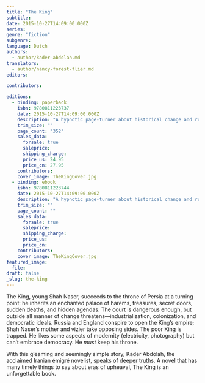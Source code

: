 ```yaml
---
title: "The King"
subtitle:
date: 2015-10-27T14:09:00.000Z
series:
genre: "fiction"
subgenre:
language: Dutch
authors:
  - author/kader-abdolah.md
translators:
  - author/nancy-forest-flier.md
editors:

contributors:

editions:
  - binding: paperback
    isbn: 9780811223737
    date: 2015-10-27T14:09:00.000Z
    description: "A hypnotic page-turner about historical change and ruthless palace intrigue in Persia, c. 1848 "
    trim_size: ""
    page_count: "352"
    sales_data:
      forsale: true
      saleprice:
      shipping_charge:
      price_us: 24.95
      price_cn: 27.95
    contributors:
    cover_image: TheKingCover.jpg
  - binding: ebook
    isbn: 9780811223744
    date: 2015-10-27T14:09:00.000Z
    description: "A hypnotic page-turner about historical change and ruthless palace intrigue in Persia, c. 1848 "
    trim_size: ""
    page_count: ""
    sales_data:
      forsale: true
      saleprice:
      shipping_charge:
      price_us:
      price_cn:
    contributors:
    cover_image: TheKingCover.jpg
featured_image:
  file:
draft: false
_slug: the-king
---
```


The King, young Shah Naser, succeeds to the throne of Persia at a turning point: he inherits an enchanted palace of harems, treasures, secret doors, sudden deaths, and hidden agendas. The court is dangerous enough, but outside all manner of change threatens—industrialization, colonization, and democratic ideals. Russia and England conspire to open the King’s empire; Shah Naser’s mother and vizier take opposing sides. The poor King is trapped. He likes some aspects of modernity (electricity, photography) but can’t embrace democracy. He _must_ keep his throne.

With this gleaming and seemingly simple story, Kader Abdolah, the acclaimed Iranian émigré novelist, speaks of deeper truths. A novel that has many timely things to say about eras of upheaval, The King is an unforgettable book.


